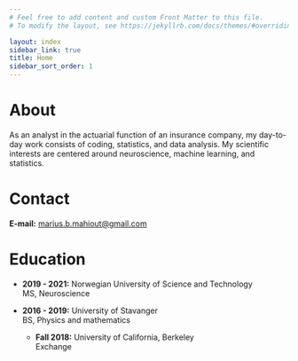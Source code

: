 ```yaml
---
# Feel free to add content and custom Front Matter to this file.
# To modify the layout, see https://jekyllrb.com/docs/themes/#overriding-theme-defaults

layout: index
sidebar_link: true
title: Home
sidebar_sort_order: 1
---
```


# About
As an analyst in the actuarial function of an insurance company, my day-to-day work consists of coding, statistics, and data analysis.
My scientific interests are centered around neuroscience, machine learning, and statistics.
 
# Contact
**E-mail:** marius.b.mahiout@gmail.com

# Education
- **2019 - 2021:** Norwegian University of Science and Technology<br />MS, Neuroscience


- **2016 - 2019:** University of Stavanger<br />BS, Physics and mathematics
    - **Fall 2018:** University of California, Berkeley<br />Exchange